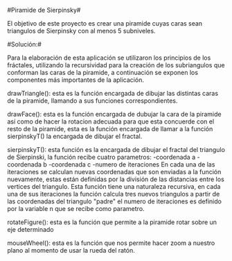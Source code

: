 #Piramide de Sierpinsky#

El objetivo de este proyecto es crear una piramide cuyas caras sean triangulos de Sierpinsky con al menos 5 subniveles.


#Solución:#

Para la elaboración de esta aplicación se utilizaron los principios de los fráctales, utilizando la recursividad para la creación de los subriangulos que conforman las caras de la piramide, a continuación se exponen los componentes más importantes de la aplicación.

drawTriangle(): esta es la función encargada de dibujar las distintas caras de la piramide, llamando a sus funciones correspondientes.

drawFace(): esta es la función encargada de dubujar la cara de la piramide así como de hacer la rotacion adecuada para que esta concuerde con el resto de la piramide, esta es la función encargada de llamar a la función sierpinskyT() la encargada de dibujar el fractal.

sierpinskyT(): esta función es la encargada de dibujar el fractal del triangulo de Sierpinski, la función recibe cuatro parametros:
  -coordenada a
  -coordenada b
  -coordenada c
  -numero de iteraciones 
En cada una de las iteraciones se calculan nuevas coordenadas que son enviadas a la función nuevamente, estas están definidas por la división de las distancias entre los vertices del triangulo.
Esta función tiene una naturaleza recursiva, en cada una de sus iteraciones la función calcula tres nuevos triangulos a partir de las coordenadas del triangulo "padre" el numero de iteraciones es definido por la variable n que se recibe como parametro.

rotateFigure(): esta es la función que permite a la piramide rotar sobre un eje determinado

mouseWheel(): esta es la función que nos permite hacer zoom a nuestro plano al momento de usar la rueda del ratón.


  
